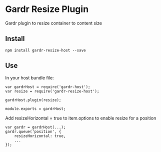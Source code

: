 # Gardr Resize Plugin

Gardr plugin to resize container to content size

## Install

    npm install gardr-resize-host --save

## Use
In your host bundle file:

    var gardrHost = require('gardr-host');
    var resize = require('gardr-resize-host');

    gardrHost.plugin(resize);

    module.exports = gardrHost;
	
Add resizeHorizontal = true to item.options to enable resize for a position

	var gardr = gardrHost(...);
	gardr.queue('position', {
		resizeHorizontal: true,
		...
	});